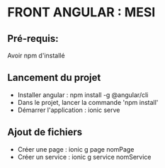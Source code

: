 # FRONT ANGULAR : MESI

## Pré-requis:

Avoir npm d'installé

## Lancement du projet

- Installer angular : npm install -g @angular/cli
- Dans le projet, lancer la commande 'npm install'
- Démarrer l'application : ionic serve

## Ajout de fichiers

- Créer une page : ionic g page nomPage
- Créer un service : ionic g service nomService
